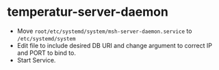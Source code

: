# temperatur-server-daemon
* Move `root/etc/systemd/system/msh-server-daemon.service` to `/etc/systemd/system`
* Edit file to include desired DB URI and change argument to correct IP and PORT to bind to.
* Start Service.